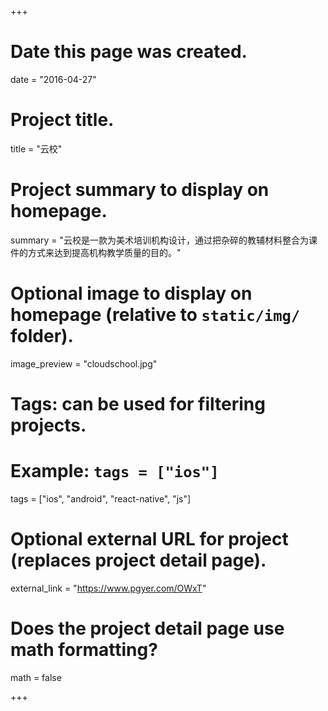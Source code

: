 +++
# Date this page was created.
date = "2016-04-27"

# Project title.
title = "云校"

# Project summary to display on homepage.
summary = "云校是一款为美术培训机构设计，通过把杂碎的教辅材料整合为课件的方式来达到提高机构教学质量的目的。"

# Optional image to display on homepage (relative to `static/img/` folder).
image_preview = "cloudschool.jpg"

# Tags: can be used for filtering projects.
# Example: `tags = ["ios"]`
tags = ["ios", "android", "react-native", "js"]

# Optional external URL for project (replaces project detail page).
external_link = "https://www.pgyer.com/OWxT"

# Does the project detail page use math formatting?
math = false

+++
